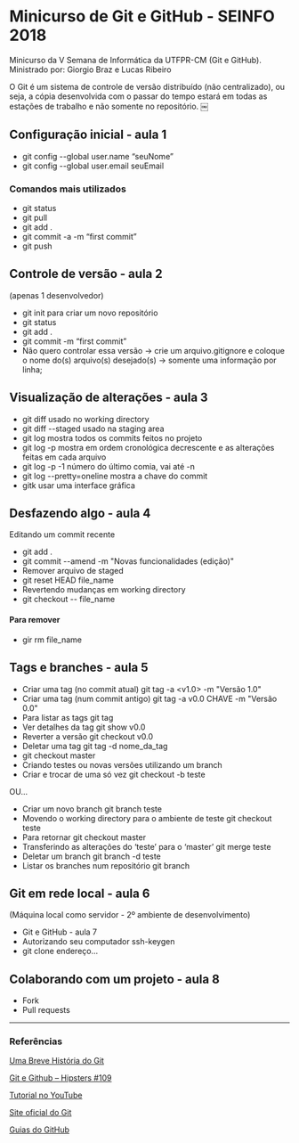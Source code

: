 # Minicurso de Git e GitHub - SEINFO 2018
Minicurso da V Semana de Informática da UTFPR-CM (Git e GitHub). Ministrado por: Giorgio Braz e Lucas Ribeiro

O Git é um sistema de controle de versão distribuído (não centralizado), ou seja, a cópia desenvolvida com o passar do tempo estará em todas as estações de trabalho e não somente no repositório.
￼
## Configuração inicial - aula 1
- git config --global user.name “seuNome”
- git config --global user.email seuEmail

### Comandos mais utilizados
- git status
- git pull
- git add .
- git commit -a -m “first commit”
- git push

## Controle de versão - aula 2
(apenas 1 desenvolvedor)
- git init para criar um novo repositório 
- git status
- git add .
- git commit -m “first commit”
- Não quero controlar essa versão -> crie um arquivo.gitignore e coloque o nome do(s) arquivo(s) desejado(s) -> somente uma informação por linha;

## Visualização de alterações - aula 3
- git diff usado no working directory
- git diff --staged usado na staging area
- git log mostra todos os commits feitos no projeto
- git log -p mostra em ordem cronológica decrescente e as alterações feitas em cada arquivo
- git log -p -1 número do último comia, vai até -n
- git log --pretty=oneline mostra a chave do commit
- gitk usar uma interface gráfica

## Desfazendo algo - aula 4
Editando um commit recente
- git add .
- git commit --amend -m "Novas funcionalidades (edição)"
- Remover arquivo de staged
- git reset HEAD file_name
- Revertendo mudanças em working directory
- git checkout -- file_name
#### Para remover
- gir rm file_name

## Tags e branches - aula 5
- Criar uma tag (no commit atual) git tag -a <v1.0> -m "Versão 1.0"
- Criar uma tag (num commit antigo) git tag -a v0.0 CHAVE -m "Versão 0.0"
- Para listar as tags git tag
- Ver detalhes da tag git show v0.0
- Reverter a versão git checkout v0.0
- Deletar uma tag git tag -d nome_da_tag
- git checkout master
- Criando testes ou novas versões utilizando um branch
- Criar e trocar de uma só vez git checkout -b teste

OU...
- Criar um novo branch git branch teste
- Movendo o working directory para o ambiente de teste git checkout teste
- Para retornar git checkout master
- Transferindo as alterações do ‘teste’ para o ‘master’ git merge teste
- Deletar um branch git branch -d teste
- Listar os branches num repositório git branch

## Git em rede local - aula 6
(Máquina local como servidor - 2º ambiente de desenvolvimento)
- Git e GitHub - aula 7
- Autorizando seu computador ssh-keygen
- git clone endereço...

## Colaborando com um projeto - aula 8
- Fork
- Pull requests
----
### Referências

[Uma Breve História do Git](https://git-scm.com/book/pt-br/v1/Primeiros-passos-Uma-Breve-História-do-Git)

[Git e Github – Hipsters #109](https://pca.st/YB7E)

[Tutorial no YouTube](https://www.youtube.com/playlist?list=PLInBAd9OZCzzHBJjLFZzRl6DgUmOeG3H0)

[Site oficial do Git](https://git-scm.com)

[Guias do GitHub](https://guides.github.com)
